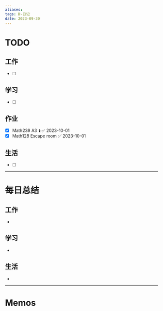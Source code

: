 ```yaml
---
aliases:
tags: D-日记
date: 2023-09-30
---
```

# TODO

## 工作

- [ ] 
## 学习

- [ ] 
## 作业

- [x] Math239 A3 ⏫ ✅ 2023-10-01
- [x] Math128 Escape room ✅ 2023-10-01
## 生活

- [ ] 
*** 
# 每日总结

## 工作

- 
## 学习

- 
## 生活

- 

----------------------
# Memos

